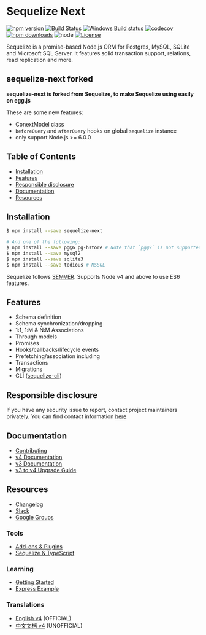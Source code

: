 # Sequelize Next

[![npm version](https://img.shields.io/npm/v/sequelize-next.svg)](https://www.npmjs.com/package/sequelize-next)
[![Build Status](https://travis-ci.org/eggjs/sequelize.svg?branch=master)](https://travis-ci.org/eggjs/sequelize)
[![Windows Build status](https://ci.appveyor.com/api/projects/status/9l1ypgwsp5ij46m3/branch/master?svg=true)](https://ci.appveyor.com/project/sushantdhiman/sequelize/branch/master)
[![codecov](https://codecov.io/gh/eggjs/sequelize/branch/master/graph/badge.svg)](https://codecov.io/gh/eggjs/sequelize)
[![npm downloads](https://img.shields.io/npm/dm/sequelize-next.svg?maxAge=2592000)](https://www.npmjs.com/package/sequelize-next)
![node](https://img.shields.io/node/v/sequelize.svg)
[![License](https://img.shields.io/npm/l/sequelize.svg?maxAge=2592000?style=plastic)](https://github.com/eggjs/sequelize/blob/master/LICENSE)

Sequelize is a promise-based Node.js ORM for Postgres, MySQL, SQLite and Microsoft SQL Server. It features solid transaction support, relations, read replication and more.

## sequelize-next forked

**sequelize-next is forked from Sequelize, to make Sequelize using easily on egg.js**

These are some new features:

- ConextModel class
- `beforeQuery` and `afterQuery` hooks on global `sequelize` instance
- only support Node.js >= 6.0.0

## Table of Contents
- [Installation](#installation)
- [Features](#features)
- [Responsible disclosure](#responsible-disclosure)
- [Documentation](#documentation)
- [Resources](#resources)

## Installation

```bash
$ npm install --save sequelize-next

# And one of the following:
$ npm install --save pg@6 pg-hstore # Note that `pg@7` is not supported yet
$ npm install --save mysql2
$ npm install --save sqlite3
$ npm install --save tedious # MSSQL
```

Sequelize follows [SEMVER](http://semver.org). Supports Node v4 and above to use ES6 features.

## Features

- Schema definition
- Schema synchronization/dropping
- 1:1, 1:M & N:M Associations
- Through models
- Promises
- Hooks/callbacks/lifecycle events
- Prefetching/association including
- Transactions
- Migrations
- CLI ([sequelize-cli](https://github.com/sequelize/cli))

## Responsible disclosure
If you have any security issue to report, contact project maintainers privately. You can find contact information [here](https://github.com/sequelize/sequelize/blob/master/CONTACT.md)

## Documentation
- [Contributing](https://github.com/sequelize/sequelize/blob/master/CONTRIBUTING.md)
- [v4 Documentation](http://docs.sequelizejs.com)
- [v3 Documentation](https://sequelize.readthedocs.io/en/v3/)
- [v3 to v4 Upgrade Guide](http://docs.sequelizejs.com/manual/tutorial/upgrade-to-v4.html)

## Resources
- [Changelog](https://github.com/sequelize/sequelize/releases)
- [Slack](http://sequelize-slack.herokuapp.com/)
- [Google Groups](https://groups.google.com/forum/#!forum/sequelize)

### Tools
- [Add-ons & Plugins](https://github.com/sequelize/sequelize/wiki/Add-ons-&-Plugins)
- [Sequelize & TypeScript](https://github.com/RobinBuschmann/sequelize-typescript)

### Learning
- [Getting Started](http://docs.sequelizejs.com/manual/installation/getting-started)
- [Express Example](https://github.com/sequelize/express-example)


### Translations
- [English v4](http://docs.sequelizejs.com) (OFFICIAL)
- [中文文档 v4](https://github.com/demopark/sequelize-docs-Zh-CN) (UNOFFICIAL)
